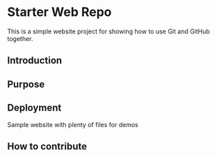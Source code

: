 # Starter Web Repo

This is a simple website project for showing how to use Git and GitHub together.

## Introduction

## Purpose

## Deployment

Sample website with plenty of files for demos
## How to contribute
